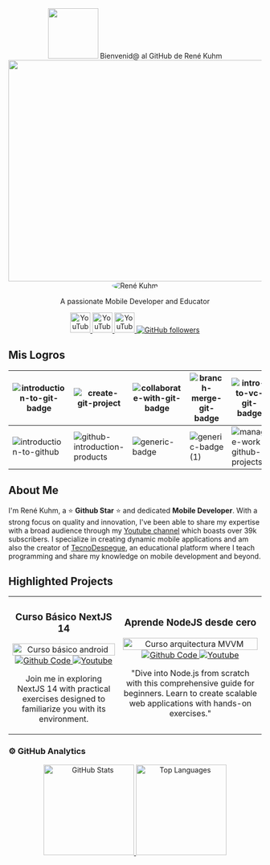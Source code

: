 <div align="center">
    <img src="https://media.giphy.com/media/lGhBlBMIN2XsEteTN3/giphy.gif" width="100"/> Bienvenid@ al GitHub de René Kuhm
    <img src="https://media.giphy.com/media/03KdjlFrPehgQeNrfg/giphy.gif" width="1280" height="440"/> 
    <img src="https://i.postimg.cc/GhH6mCYN/descargar-Photoroom-1.jpg" alt="René Kuhm" style="border-radius: 50%; max-width: 150px;">
    <p>A passionate Mobile Developer and Educator</p>


   <a href="https://www.youtube.com/channel/UCzrSNHUXJk99T-1dcy_0nSg" target="_blank" title="Visit my YouTube Channel">
    <img src="https://i.postimg.cc/XNrYWPjv/317714-video-youtube-icon-Photoroom.jpg" alt="YouTube Channel Subscribers" style="width: 40px; height: auto;">
   </a>

   <a href="https://www.instagram.com/tecnodespegue/" target="_blank" title="Visit my YouTube Channel">
    <img src="https://i.postimg.cc/fRbhDtZh/6929237-instagram-icon-Photoroom.jpg" alt="YouTube Channel Subscribers" style="width: 40px; height: auto;">
   </a>

   <a href="https://www.facebook.com/TecnoDespegueLive" target="_blank" title="Visit my YouTube Channel">
    <img src="https://i.postimg.cc/ncHyGjXQ/5365678-fb-facebook-facebook-logo-icon-Photoroom.jpg" alt="YouTube Channel Subscribers" style="width: 40px; height: auto;">
   </a>

   <a href="https://github.com/RDesign-Castex">
    <img src="https://img.shields.io/github/followers/RDesign-Castex?style=social" alt="GitHub followers">
   </a>

</div>

## Mis Logros

| ![introduction-to-git-badge](https://github.com/Rene-Kuhm/Rene-Kuhm/assets/157995252/a2cba81b-3ba6-4465-8d4c-eaf85bc5001e) | ![create-git-project](https://github.com/Rene-Kuhm/Rene-Kuhm/assets/157995252/d95b1a53-dee8-400d-a691-94af4248e94a) | ![collaborate-with-git-badge](https://github.com/Rene-Kuhm/Rene-Kuhm/assets/157995252/f148e7f6-6da4-4cbd-bb41-de9c0cc9e173) | ![branch-merge-git-badge](https://github.com/Rene-Kuhm/Rene-Kuhm/assets/157995252/1a6fe03c-8833-41a5-9d91-4220ced312ae) | ![intro-to-vc-git-badge](https://github.com/Rene-Kuhm/Rene-Kuhm/assets/157995252/353901a4-0074-42ba-9d98-0d95e6d61d0d) |
|---|---|---|---|---|
| ![introduction-to-github](https://github.com/Rene-Kuhm/Rene-Kuhm/assets/157995252/10bf317d-4fc7-4adc-bf7a-88ed8c1c49bb) | ![github-introduction-products](https://github.com/Rene-Kuhm/Rene-Kuhm/assets/157995252/30047eff-3141-45ae-99dd-729ff4135ca8) | ![generic-badge](https://github.com/Rene-Kuhm/Rene-Kuhm/assets/157995252/16a25476-90f3-4df4-90e6-f42f3d1b7531) | ![generic-badge (1)](https://github.com/Rene-Kuhm/Rene-Kuhm/assets/157995252/234fa7ac-077b-4987-ad44-5d32f586cbf6)| ![manage-work-github-projects](https://github.com/Rene-Kuhm/Rene-Kuhm/assets/157995252/a7522197-bf55-40bc-84a1-d37be9c031b2) | ![communicate-using-markdown](https://github.com/Rene-Kuhm/Rene-Kuhm/assets/157995252/0b4010ab-3c94-415a-b7d2-801b670fcdeb) |  ![contribute-to-an-open-source-project-on-github](https://github.com/Rene-Kuhm/Rene-Kuhm/assets/157995252/9081d789-43c7-4895-9df2-d8e26ddef0ac) | ![manage-innersource-program-github](https://github.com/Rene-Kuhm/Rene-Kuhm/assets/157995252/e71e0727-c6dd-4ff6-aaa2-b30f76e5b815) | ![maintain-secure-repository-github](https://github.com/Rene-Kuhm/Rene-Kuhm/assets/157995252/bf01935e-d36b-4203-acec-0f296ae2f919) | ![github-introduction-administration](https://github.com/Rene-Kuhm/Rene-Kuhm/assets/157995252/c3107369-6a3a-46f6-becc-39bba0321351) | ![github-administration-products](https://github.com/Rene-Kuhm/Rene-Kuhm/assets/157995252/66c04ac3-c976-4cf2-a88a-0d4b37062400) | ![authenticate-authorize-user-identities-github](https://github.com/Rene-Kuhm/Rene-Kuhm/assets/157995252/3de14a87-691c-43ef-aca4-9883f2faee1e) | ![manage-changes-pull-requests-github](https://github.com/Rene-Kuhm/Rene-Kuhm/assets/157995252/b64c0e68-9cfa-4a59-b931-4400bfec0e71) | ![search-organize-repository-history-github (1)](https://github.com/Rene-Kuhm/Rene-Kuhm/assets/157995252/b565335e-b24f-4a0c-ba85-a82178c8dbc2) | ![generic-badge (2)](https://github.com/Rene-Kuhm/Rene-Kuhm/assets/157995252/0173a27d-c849-4722-8162-efa872052d7c) 








## About Me

I'm René Kuhm, a ⭐ **Github Star** ⭐ and dedicated **Mobile Developer**. With a strong focus on quality and innovation, I've been able to share my expertise with a broad audience through my [Youtube channel](https://www.youtube.com/channel/UCzrSNHUXJk99T-1dcy_0nSg) which boasts over 39k subscribers. I specialize in creating dynamic mobile applications and am also the creator of [TecnoDespegue](https://tecnodespegue.com), an educational platform where I teach programming and share my knowledge on mobile development and beyond.

## Highlighted Projects

<div align="center">
    <table>
        <tr>
            <td align="center">
                <h3>Curso Básico NextJS 14</h3>
                <a href="https://github.com/ArisGuimera/Android-Expert" target="_blank">
                    <img src="https://i.imgur.com/xdm9BtB.png" width="100%" alt="Curso básico android">
                </a>
                <br>
                <a href="https://github.com/RDesign-Castex" target="_blank">
                    <img src="https://img.shields.io/badge/CÓDIGO-ff9?style=for-the-badge&logo=github&logoColor=black" alt="Github Code">
                </a>
                <a href="https://www.youtube.com/channel/UCzrSNHUXJk99T-1dcy_0nSg" target="_blank">
                    <img src="https://img.shields.io/badge/-Youtube-green?style=for-the-badge&color=fbfc40" alt="Youtube">
                </a>
                <p>Join me in exploring NextJS 14 with practical exercises designed to familiarize you with its environment.</p>
            </td>
            <td align="center">
                <h3>Aprende NodeJS desde cero</h3>
                <a href="https://github.com/RDesign-Castex" target="_blank">
                    <img src="https://i.imgur.com/vsv9zwR.png" width="100%" alt="Curso arquitectura MVVM">
                </a>
                <br>
                <a href="https://github.com/RDesign-Castex" target="_blank">
                    <img src="https://img.shields.io/badge/CÓDIGO-80ffaa?style=for-the-badge&logo=github&logoColor=black" alt="Github Code">
                </a>
                <a href="https://www.youtube.com/channel/UCzrSNHUXJk99T-1dcy_0nSg" target="_blank">
                    <img src="https://img.shields.io/badge/-Youtube-green?style=for-the-badge&color=3fFD7f" alt="Youtube">
                </a>
                <p>"Dive into Node.js from scratch with this comprehensive guide for beginners. Learn to create scalable web applications with hands-on exercises."</p>
            </td>
        </tr>
    </table>
</div>

### ⚙️ GitHub Analytics

<div align="center">
    <a href="https://github.com/ArisGuimera">
        <img height="180em" src="https://github-readme-stats-eight-theta.vercel.app/api?username=Rdesign-castex&show_icons=true&theme=algolia&include_all_commits=true&count_private=true" alt="GitHub Stats">
        <img height="180em" src="https://github-readme-stats-eight-theta.vercel.app/api/top-langs/?username=Rdesign-castex&layout=compact&langs_count=8&theme=algolia" alt="Top Languages">
    </a>
</div>
